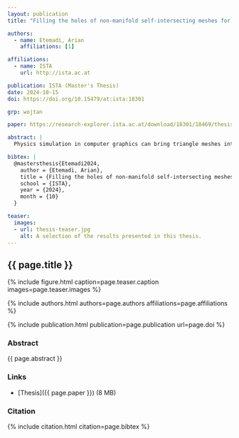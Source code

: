 ```yaml
---
layout: publication
title: "Filling the holes of non-manifold self-intersecting meshes for implicit topology changes in surface tracking"

authors:
  - name: Etemadi, Arian
    affiliations: [1]

affiliations:
  - name: ISTA
    url: http://ista.ac.at

publication: ISTA (Master's Thesis)
date: 2024-10-15
doi: https://doi.org/10.15479/at:ista:18301

grp: wojtan

paper: https://research-explorer.ista.ac.at/download/18301/18469/thesis-arian-etemadi.pdf

abstract: |
  Physics simulation in computer graphics can bring triangle meshes into topologically invalid states. The method in this thesis contributed to [Multi-Material Mesh-Based Surface Tracking with Implicit Topology Changes](/publications/2024/SDTF/), which presents a non-manifold hybrid surface tracker—a surface tracker that repairs explicit non-manifold triangle meshes with the help of the implicit domain. Specifically, this thesis provides an algorithm for filling the holes that are left after removing problematic parts of the mesh.

bibtex: |
  @mastersthesis{Etemadi2024,
    author = {Etemadi, Arian},
    title = {Filling the holes of non-manifold self-intersecting meshes for implicit topology changes in surface tracking},
    school = {ISTA},
    year = {2024},
    month = {10}
  }

teaser:
  images:
  - url: thesis-teaser.jpg
    alt: A selection of the results presented in this thesis.
---
```


## {{ page.title }}

{% include figure.html caption=page.teaser.caption images=page.teaser.images %}

{% include authors.html authors=page.authors affiliations=page.affiliations %}

{% include publication.html publication=page.publication url=page.doi %}

### Abstract

{{ page.abstract }}

### Links

* [Thesis]({{ page.paper }}) (8 MB)

### Citation

{% include citation.html citation=page.bibtex %}
